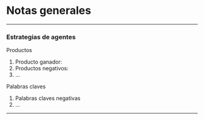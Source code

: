 # Notas generales

***

### Estrategias de agentes

Productos

1. Producto ganador:&#x20;
2. Productos negativos:
3. ...

Palabras claves

1. Palabras claves negativas
2. ...



***


